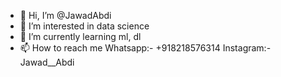 - 👋 Hi, I’m @JawadAbdi
- 👀 I’m interested in data science
- 🌱 I’m currently learning ml, dl
- 📫 How to reach me Whatsapp:- +918218576314
                     Instagram:- Jawad__Abdi

<!---
JawadAbdi/JawadAbdi is a ✨ special ✨ repository because its `README.md` (this file) appears on your GitHub profile.
You can click the Preview link to take a look at your changes.
--->
